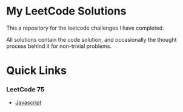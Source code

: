 # My LeetCode Solutions
This a repository for the leetcode challenges I have completed.

All solutions contain the code solution, and occasionally the thought process behind it for non-trivial problems.

# Quick Links

### LeetCode 75
- [Javascript](Javascript/LeetCode)
